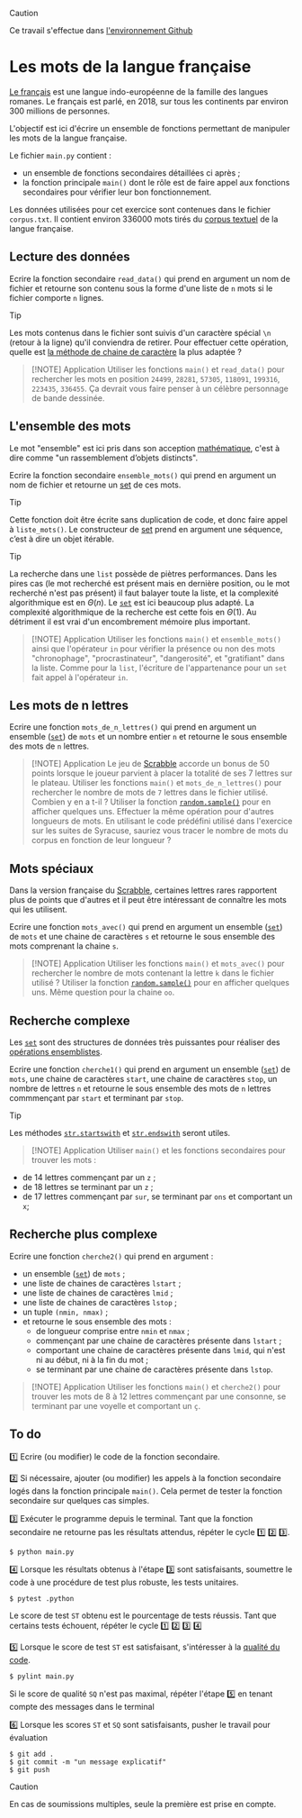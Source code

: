 > [!CAUTION]
Ce travail s'effectue dans [l'environnement Github](https://perso.esiee.fr/~courivad/courses/utils/misc-01-github-environment.html)

# Les mots de la langue française

[Le français](https://fr.wikipedia.org/wiki/Fran%C3%A7ais) est une langue indo-européenne de la famille des langues romanes. Le français est parlé, en 2018, sur tous les continents par environ 300 millions de personnes.

L'objectif est ici d'écrire un ensemble de fonctions permettant de manipuler les mots de la langue française.

Le fichier ``main.py`` contient :

- un ensemble de fonctions secondaires détaillées ci après ;
- la fonction principale ``main()`` dont le rôle est de faire appel aux fonctions secondaires pour vérifier leur bon fonctionnement.

Les données utilisées pour cet exercice sont contenues dans le fichier ``corpus.txt``. Il contient environ 336000 mots tirés du [corpus textuel](https://fr.wikipedia.org/wiki/Linguistique_de_corpus) de la langue française.

## Lecture des données

Ecrire la fonction secondaire ``read_data()`` qui prend en argument un nom de fichier et retourne son contenu sous la forme d'une liste de `n` mots si le fichier comporte `n` lignes.

> [!TIP]
Les mots contenus dans le fichier sont suivis d'un caractère spécial `\n` (retour à la ligne) qu'il conviendra de retirer. Pour effectuer cette opération, quelle est [la méthode de chaine de caractère](https://docs.python.org/3/library/stdtypes.html#string-methods) la plus adaptée ?

> [!NOTE] Application
Utiliser les fonctions `main()` et `read_data()` pour rechercher les mots en position ``24499``, ``28281``, ``57305``, ``118091``, ``199316``, ``223435``, ``336455``. Ça devrait vous faire penser à un célèbre personnage de bande dessinée.

## L'ensemble des mots

Le mot "ensemble" est ici pris dans son acception [mathématique](https://fr.wikipedia.org/wiki/Ensemble), c'est à dire comme "un rassemblement d’objets distincts".

Ecrire la fonction secondaire `ensemble_mots()` qui prend en argument un nom de fichier et retourne un [set](https://docs.python.org/3/library/stdtypes.html#set-types-set-frozenset) de ces mots.

> [!TIP]
Cette fonction doit être écrite sans duplication de code, et donc faire appel à ``liste_mots()``. Le constructeur de [set](https://docs.python.org/3/library/stdtypes.html#set-types-set-frozenset) prend en argument une séquence, c’est à dire un objet itérable.

> [!TIP]
La recherche dans une `list` possède de piètres performances. Dans les pires cas (le mot recherché est présent mais en dernière position, ou le mot recherché n'est pas présent) il faut balayer toute la liste, et la complexité algorithmique est en $\Theta(n)$. Le [`set`](https://docs.python.org/3/library/stdtypes.html#set-types-set-frozenset) est ici beaucoup plus adapté. La complexité algorithmique de la recherche est cette fois en $\Theta(1)$. Au détriment il est vrai d'un encombrement mémoire plus important.

> [!NOTE] Application
Utiliser les fonctions `main()` et `ensemble_mots()` ainsi que l'opérateur `in` pour vérifier la présence ou non des mots "chronophage", "procrastinateur", "dangerosité", et "gratifiant" dans la liste. Comme pour la `list`, l'écriture de l'appartenance pour un `set` fait appel à l'opérateur `in`.

## Les mots de n lettres

Ecrire une fonction `mots_de_n_lettres()` qui prend en argument un ensemble ([`set`](https://docs.python.org/3/library/stdtypes.html#set-types-set-frozenset)) de `mots` et un nombre entier `n` et retourne le sous ensemble des mots de `n` lettres.

> [!NOTE] Application
Le jeu de [Scrabble](https://fr.wikipedia.org/wiki/Scrabble) accorde un bonus de 50 points lorsque le joueur parvient à placer la totalité de ses 7 lettres sur le plateau. Utiliser les fonctions `main()` et `mots_de_n_lettres()` pour rechercher le nombre de mots de ``7`` lettres dans le fichier utilisé. Combien y en a t-il ? Utiliser la fonction [`random.sample()`](https://docs.python.org/3/library/random.html#random.sample) pour en afficher quelques uns. Effectuer la même opération pour d'autres longueurs de mots. En utilisant le code prédéfini utilisé dans l'exercice sur les suites de Syracuse, sauriez vous tracer le nombre de mots du corpus en fonction de leur longueur ?

## Mots spéciaux

Dans la version française du [Scrabble](https://fr.wikipedia.org/wiki/Scrabble), certaines lettres rares rapportent plus de points que d'autres et il peut être intéressant de connaître les mots qui les utilisent.

Ecrire une fonction `mots_avec()` qui prend en argument un ensemble ([`set`](https://docs.python.org/3/library/stdtypes.html#set-types-set-frozenset)) de `mots` et une chaine de caractères `s` et retourne le sous ensemble des mots comprenant la chaine `s`.

> [!NOTE] Application
Utiliser les fonctions `main()` et `mots_avec()` pour rechercher le nombre de mots contenant la lettre `k` dans le fichier utilisé ? Utiliser la fonction [`random.sample()`](https://docs.python.org/3/library/random.html#random.sample) pour en afficher quelques uns. Même question pour la chaine `oo`.

## Recherche complexe

Les [`set`](https://docs.python.org/3/library/stdtypes.html#set-types-set-frozenset) sont des structures de données très puissantes pour réaliser des [opérations ensemblistes](https://fr.wikipedia.org/wiki/Alg%C3%A8bre_des_parties_d%27un_ensemble).

Ecrire une fonction `cherche1()` qui prend en argument un ensemble ([`set`](https://docs.python.org/3/library/stdtypes.html#set-types-set-frozenset)) de `mots`, une chaine de caractères `start`, une chaine de caractères `stop`, un nombre de lettres `n`  et retourne le sous ensemble des mots de `n` lettres commmençant par `start` et terminant par `stop`.

> [!TIP]
Les méthodes [`str.startswith`](https://docs.python.org/3/library/stdtypes.html#str.startswith) et [`str.endswith`](https://docs.python.org/3/library/stdtypes.html#str.endswith) seront utiles.

> [!NOTE] Application
Utiliser `main()` et les fonctions secondaires pour trouver les mots :
- de 14 lettres commençant par un `z` ;
- de 18 lettres se terminant par un `z` ;
- de 17 lettres commençant par ``sur``, se terminant par ``ons`` et comportant un ``x``;

## Recherche plus complexe

Ecrire une fonction `cherche2()` qui prend en argument :

- un ensemble ([`set`](https://docs.python.org/3/library/stdtypes.html#set-types-set-frozenset)) de `mots` ;
- une liste de chaines de caractères `lstart` ;
- une liste de chaines de caractères `lmid` ;
- une liste de chaines de caractères `lstop` ;
- un tuple `(nmin, nmax)` ;
- et retourne le sous ensemble des mots :
  - de longueur comprise entre  `nmin` et `nmax` ;
  - commençant par une chaine de caractères présente dans `lstart` ;
  - comportant une chaine de caractères présente dans `lmid`, qui n'est ni au début, ni à la fin du mot ;
  - se terminant par une chaine de caractères présente dans `lstop`.

> [!NOTE] Application
Utiliser les fonctions `main()` et `cherche2()` pour trouver les mots de 8 à 12 lettres commençant par une consonne, se terminant par une voyelle et comportant un ``ç``.

## To do

1️⃣ Ecrire (ou modifier) le code de la fonction secondaire.

2️⃣ Si nécessaire, ajouter (ou modifier) les appels à la fonction secondaire logés dans la fonction principale ``main()``. Cela permet de tester la fonction secondaire sur quelques cas simples.

3️⃣ Exécuter le programme depuis le terminal. Tant que la fonction secondaire ne retourne pas les résultats attendus, répéter le cycle 1️⃣ 2️⃣ 3️⃣.

    $ python main.py

4️⃣ Lorsque les résultats obtenus à l'étape 3️⃣ sont satisfaisants, soumettre le code à une procédure de test plus robuste, les tests unitaires.

    $ pytest .python

Le score de test ``ST`` obtenu est le pourcentage de tests réussis. Tant que certains tests échouent, répéter le cycle 1️⃣ 2️⃣ 3️⃣ 4️⃣

5️⃣ Lorsque le score de test ``ST`` est satisfaisant, s'intéresser à la [qualité du code](https://perso.esiee.fr/~courivad/courses/utils/sources/python-23-codequality.html).

    $ pylint main.py

Si le score de qualité ``SQ`` n'est pas maximal, répéter l'étape 5️⃣ en tenant compte des messages dans le terminal

6️⃣ Lorsque les scores ``ST`` et ``SQ`` sont satisfaisants, pusher le travail pour évaluation

    $ git add .
    $ git commit -m "un message explicatif"
    $ git push

> [!CAUTION]
En cas de soumissions multiples, seule la première est prise en compte.